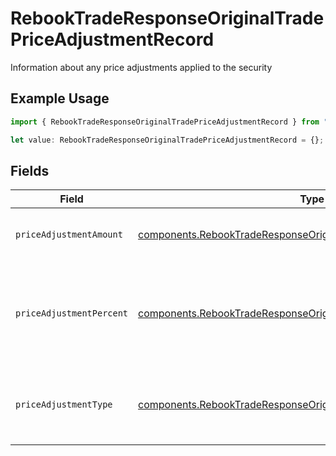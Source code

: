 # RebookTradeResponseOriginalTradePriceAdjustmentRecord

Information about any price adjustments applied to the security

## Example Usage

```typescript
import { RebookTradeResponseOriginalTradePriceAdjustmentRecord } from "@apexfintechsolutions/ascend-sdk/models/components";

let value: RebookTradeResponseOriginalTradePriceAdjustmentRecord = {};
```

## Fields

| Field                                                                                                                                                  | Type                                                                                                                                                   | Required                                                                                                                                               | Description                                                                                                                                            | Example                                                                                                                                                |
| ------------------------------------------------------------------------------------------------------------------------------------------------------ | ------------------------------------------------------------------------------------------------------------------------------------------------------ | ------------------------------------------------------------------------------------------------------------------------------------------------------ | ------------------------------------------------------------------------------------------------------------------------------------------------------ | ------------------------------------------------------------------------------------------------------------------------------------------------------ |
| `priceAdjustmentAmount`                                                                                                                                | [components.RebookTradeResponseOriginalTradePriceAdjustmentAmount](../../models/components/rebooktraderesponseoriginaltradepriceadjustmentamount.md)   | :heavy_minus_sign:                                                                                                                                     | Total monetary value of the price_adjustment                                                                                                           | {<br/>"value": "0.25"<br/>}                                                                                                                            |
| `priceAdjustmentPercent`                                                                                                                               | [components.RebookTradeResponseOriginalTradePriceAdjustmentPercent](../../models/components/rebooktraderesponseoriginaltradepriceadjustmentpercent.md) | :heavy_minus_sign:                                                                                                                                     | The percent at which the price was adjusted. Expressed as a number from 0.00-100 (rounded to 2 decimals)                                               | {<br/>"value": "0.25"<br/>}                                                                                                                            |
| `priceAdjustmentType`                                                                                                                                  | [components.RebookTradeResponseOriginalTradePriceAdjustmentType](../../models/components/rebooktraderesponseoriginaltradepriceadjustmenttype.md)       | :heavy_minus_sign:                                                                                                                                     | The type of price adjustment being applied by the broker to the net price of the security                                                              | MARKUP                                                                                                                                                 |